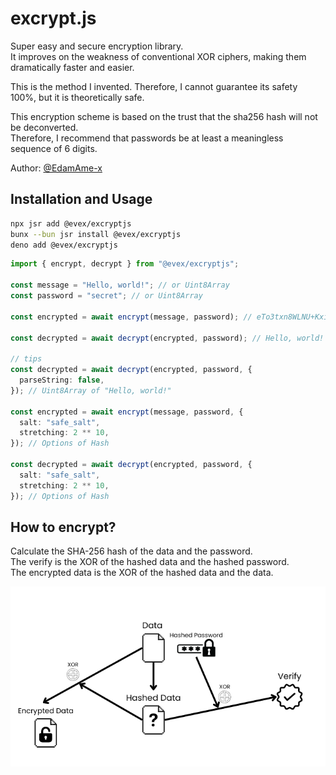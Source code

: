 # excrypt.js

Super easy and secure encryption library.  
It improves on the weakness of conventional XOR ciphers, making them dramatically faster and easier.

This is the method I invented. Therefore, I cannot guarantee its safety 100%, but it is theoretically safe.

This encryption scheme is based on the trust that the sha256 hash will not be deconverted.  
Therefore, I recommend that passwords be at least a meaningless sequence of 6 digits.

Author: [@EdamAme-x](https://twitter.com/amex2189)

## Installation and Usage

```bash
npx jsr add @evex/excryptjs
bunx --bun jsr install @evex/excryptjs
deno add @evex/excryptjs
```

```ts
import { encrypt, decrypt } from "@evex/excryptjs";

const message = "Hello, world!"; // or Uint8Array
const password = "secret"; // or Uint8Array

const encrypted = await encrypt(message, password); // eTo3txn8WLNU+Kxib3teP7pdz7az8+P0XbLexjz1xsz/KJOyQouEUPzSVOud.AIzhDXcVEKQm7VuxoNVeANhSBMZLXI3+3Ffm6A/x5X0=

const decrypted = await decrypt(encrypted, password); // Hello, world!

// tips
const decrypted = await decrypt(encrypted, password, {
  parseString: false,
}); // Uint8Array of "Hello, world!"

const encrypted = await encrypt(message, password, {
  salt: "safe_salt",
  stretching: 2 ** 10,
}); // Options of Hash

const decrypted = await decrypt(encrypted, password, {
  salt: "safe_salt",
  stretching: 2 ** 10,
}); // Options of Hash
```

## How to encrypt?

Calculate the SHA-256 hash of the data and the password.  
The verify is the XOR of the hashed data and the hashed password.  
The encrypted data is the XOR of the hashed data and the data.

![Image](.github/.assets/image.png)
